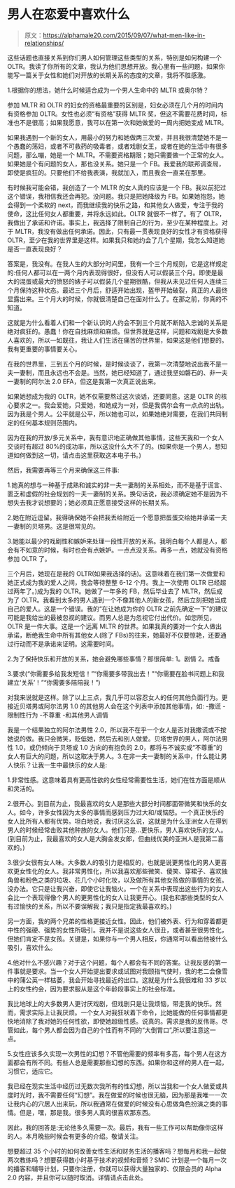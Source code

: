 # 男人在恋爱中喜欢什么

> 原文：<https://alphamale20.com/2015/09/07/what-men-like-in-relationships/>

这些话题也直接关系到你们男人如何管理这些类型的关系，特别是如何构建一个 OLTR。我读了你所有的文章，我认为他们思想开放。我心里有一些问题，如果你能写一篇关于女性和她们对开放的长期关系的态度的文章，我将不胜感激。

1.根据你的想法，她什么时候适合成为一个男人生命中的 MLTR 或奥尔特？

参加 MLTR 和 OLTR 的妇女的资格最重要的区别是，妇女必须在几个月的时间内有资格参加 OLTR。女性也必须“有资格”获得 MLTR 奖，但这不需要花费时间，标准也不是很高；如果我愿意，我可以在第一次和她做爱的一周内把她变成 MLTR。

如果我遇到一个新的女人，用最小的努力和她做两三次爱，并且我很清楚她不是一个愚蠢的荡妇，或者不可救药的吸毒者，或者戏剧女王，或者在她的生活中有很多问题，那么嘣，她是一个 MLTR。不需要资格期限；她只需要做一个正常的女人。如果她是个有问题的女人，那也没关系。她只是一个 FB。我爱我的联邦调查局，即使是疯狂的。只要他们不给我表演，我就加入，而且我会一直呆在那里。

有时候我可能会错，我创造了一个 MLTR 的女人真的应该是一个 FB。我以前犯过这个错误，我相信我还会再犯。没问题。我只是把她降级为 FB。如果她抱怨，她会得到一个柔软的 next，而我继续我的快乐之路，和其他女人做爱，专注于我的使命，这比任何女人都重要，并将永远如此。OLTR 就很不一样了。有了 OLTR，我做出了承诺和许诺。事实上，我选择了限制自己的行为，至少在某种程度上。对于 MLTR，我没有做出任何承诺。因此，只有最一贯表现良好的女性才有资格获得 OLTR，至少在我的世界里是这样。如果我只和她约会了几个星期，我怎么知道她是否一直表现良好？

答案是，我没有。在我人生的大部分时间里，我有一个三个月规则，它是这样规定的:任何人都可以在一两个月内表现得很好，但没有人可以假装三个月。即使是最大的混蛋或最大的愤怒的婊子可以假装几个星期很酷，但我从未见过任何人连续三个月保持这种状态。最迟三个月后，舒适开始出现，盔甲开始破裂，真正的人最终显露出来。三个月大的时候，你就很清楚自己在面对什么了。在那之前，你真的不知道。

这就是为什么看着人们和一个新认识的人约会不到三个月就不断陷入忠诚的关系是绝对疯狂的。愚蠢！你在自找麻烦和麻烦。但世界就是这样，问题和戏剧是大多数人喜欢的，所以一如既往，我让人们生活在痛苦的世界里，如果这是他们想要的。我有更重要的事情要关心。

在我的世界里，三到五个月的时候，是时候谈谈了，我第一次清楚地说出我不是一夫一妻制，而且永远也不会是。当然，她已经知道了，通过我坚如磐石的、非一夫一妻制的阿尔法 2.0 EFA，但这是我第一次真正说出来。

如果她想成为我的 OLTR，她不仅需要熬过这次谈话，还要同意。这是 OLTR 的核心要求之一。我会爱她，只爱她，和她成为一对，但是我偶尔会有一点点的出轨。因为我是个男人。公平就是公平，所以她也可以，如果她绝对需要，在我们共同制定的任何基本规则范围内。

因为在我的开放/多元关系中，我有意识地正确做其他事情，这些天我和一个女人交谈时有超过 80%的成功率，所以这没什么大不了的。(如果你是一个男人，想知道如何做到这一切，请点击这里获取这本电子书。)

然后，我需要再等三个月来确保这三件事:

1.她真的想与一种基于成熟和诚实的非一夫一妻制的关系相处，而不是基于谎言、匮乏和虚假的社会规划的一夫一妻制的关系。换句话说，我必须确定她不是因为不想失去我才说想要的；她必须真正愿意接受这样的长期关系。

2.她在附近逗留。我得确保她不会把我丢给附近一个愿意把蛋蛋交给她并承诺一夫一妻制的贝塔男。这是很常见的。

3.她能以最少的戏剧性和嫉妒来处理一段性开放的关系。我明白每个人都是人，都会有不如意的时候，有时也会有点嫉妒。一点点没关系。再多一点，她就没有资格参加 OLTR 了。

三个月后，她现在是我的 OLTR(如果我选择的话)。这意味着在我们第一次做爱和她正式成为我的爱人之间，我会等待整整 6-12 个月。我上一次使用 OLTR 已经超过两年了。)成为我的 OLTR。她做了一年多的 FB，然后毕业去了 MLTR，然后成为了 OLTR。我看到太多的男人遇到一个不像其他人的新女孩，然后立刻把她当成自己的爱人。这是一个错误。我的“在让她成为你的 OLTR 之前先确定一下”的建议可能是我给出的最被忽视的建议。而男人总是为忽视它付出代价。如您所见，OLTR 是一件大事。这是一个远离 MLTR 的世界。如果我真的要对一个女人做出承诺，断绝我生命中所有其他女人(除了 FBs)的往来，她最好不仅要惊艳，还要通过行动而不是承诺来证明。这需要时间。

2.为了保持快乐和开放的关系，她会避免哪些事情？那很简单:
1。剧情
2。戒备

3.要求(“你需要多给我发短信！”“你需要多带我出去！”“你需要在脸书问题上和我建立‘关系’！”“你需要多陪陪我！”)

对我来说就是这样。除了以上三点，我几乎可以容忍女人的任何其他负面行为。更接近贝塔男或阿尔法男 1.0 的其他男人会在这个列表中添加其他事情，如:
-撒谎
-限制性行为
-不尊重
-和其他男人调情

我是一个结果独立的阿尔法男性 2.0，所以我不在乎一个女人是否对我撒谎或不按她说的做。我只会微笑，贬低她，然后去和别人做爱。贝塔世界的男人，阿尔法男性 1.0，或仍倾向于贝塔或 1.0 方向的有抱负的 2.0，都将与不诚实或“不尊重”的女人有巨大的问题，所以这取决于男人。3.在非一夫一妻制的关系中，什么能让男人快乐？让我一生中最快乐的女人是:

1.非常性感。这意味着具有更高性欲的女性经常需要性生活，她们在性方面是顺从和灵活的。

2.很开心。到目前为止，我最喜欢的女人是那些大部分时间都面带微笑和快乐的女人。如今，许多女性因为太多的事情而感到压力过大和/或恼怒。一个真正快乐的女人比所有人都有优势。坦白地说，我讨厌这么说，这就是为什么亚洲女人在得到男人的时候经常击败其他种族的女人。他们只是...更快乐，男人喜欢快乐的女人。(到目前为止，我最喜欢的女人是大胸金发女郎，但曲线优美的亚洲人是我第二喜欢的。)

3.很少女很有女人味。大多数人的吸引力是相反的，也就是说更男性化的男人更喜欢更女性化的女人。我非常男性化，所以我喜欢那些微笑、傻笑、穿裙子、喜欢独角兽和粉色之类的垃圾、花几个小时化妆，以及做所有其他女孩做的事情的女孩。没办法。它只是让我兴奋，即使它让我恼火。一个在关系中表现出这些行为的女人会比一个表现得像个男人的更男性化的女人让我更开心。(我也和那些类型的女人有过愉快的关系，所以不要误解我；我只是指定我最喜欢的。)

另一方面，我的两个兄弟的性格更接近女性。因此，他们被外表、行为和穿着都更中性的强硬、强势的女性所吸引。我并不是说这些女人很丑，或者甚至很男性化，但她们肯定不是女孩。关键是，如果你与一个男人相反，你通常可以看出他被什么吸引，喜欢什么。

4.他对什么不感兴趣？对于这个问题，每个人都会有不同的答案。让我反感的第一件事就是要求。当一个女人开始提出要求或试图对我颐指气使时，我的老二会像雪中的蒲公英一样枯萎，我会开始寻找最近的出口。这就是为什么我很难和 33 岁以上的女性约会，因为要求服从是这个年龄段事实上的社会标准。

我比地球上的大多数男人更讨厌戏剧，但戏剧只是让我烦恼，带走我的快乐。然而，需求实际上让我厌烦。一个女人对我狂吠着下命令，比她能做的任何事情都更快地消除了我对她的任何性欲，即使她超级性感。说真的。需求是我的反伟哥。尽管如此，每个男人都会因为自己的个性而有不同的“大倒胃口”,所以要注意这一点。

5.女性应该多久实现一次男性的幻想？不管他需要的频率有多高，每个男人在这方面都会有所不同。有些人总是需要那些幻想的东西。如果你和这样的男人在一起，习惯它，适应它。

我已经在现实生活中经历过无数次我所有的性幻想，所以当我和一个女人做爱或共度时光时，我不需要任何“幻想”。我在做爱的时候也很无脑，因为那是我唯一一次让我内心的穴居人出来玩，所以我通常在做爱的时候没有心思做角色扮演之类的事情。但是，嘿，那是我。很多男人真的很喜欢那东西。

因此，我的回答是:无论他多久需要一次。最后，我有一些工作可以帮助像你这样的人。本月晚些时候会有更多的介绍。敬请关注。

想要超过 35 个小时的如何改善女性生活和财务生活的播客吗？想每月和我一起做两次教练吗？想要获得数小时基于技术的视频和音频？SMIC 计划是一个每月一次的播客和辅导计划，只要你注册，你就可以获得大量独家的、仅限会员的 Alpha 2.0 内容，并且你可以随时取消。详情请点击此处。